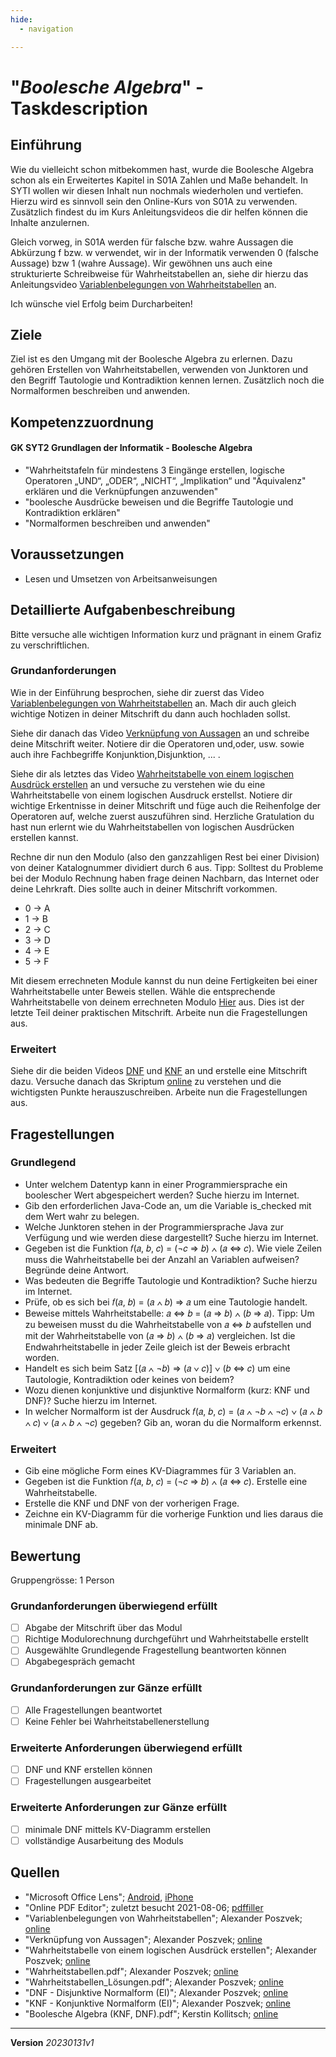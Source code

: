 ```yaml
---
hide:
  - navigation

---
```


# "*Boolesche Algebra*" - Taskdescription

## Einführung
Wie du vielleicht schon mitbekommen hast, wurde die Boolesche Algebra schon als ein Erweitertes Kapitel in S01A Zahlen und Maße behandelt. In SYTI wollen wir diesen Inhalt nun nochmals wiederholen und vertiefen. Hierzu wird es sinnvoll sein den Online-Kurs von S01A zu verwenden. Zusätzlich findest du im Kurs Anleitungsvideos die dir helfen können die Inhalte anzulernen.

Gleich vorweg, in S01A werden für falsche bzw. wahre Aussagen die Abkürzung f bzw. w verwendet, wir in der Informatik verwenden 0 (falsche Aussage) bzw 1 (wahre Aussage). Wir gewöhnen uns auch eine strukturierte Schreibweise für Wahrheitstabellen an, siehe dir hierzu das Anleitungsvideo [Variablenbelegungen von Wahrheitstabellen](https://elearning.tgm.ac.at/pluginfile.php/67773/mod_page/content/2/Variablenbelegung%20Wahrheitstabelle.mp4) an. 

Ich wünsche viel Erfolg beim Durcharbeiten!

## Ziele
Ziel ist es den Umgang mit der Boolesche Algebra zu erlernen. Dazu gehören Erstellen von Wahrheitstabellen, verwenden von Junktoren und den Begriff Tautologie und Kontradiktion kennen lernen. Zusätzlich noch die Normalformen beschreiben und anwenden.

## Kompetenzzuordnung

#### GK SYT2 Grundlagen der Informatik - Boolesche Algebra

* "Wahrheitstafeln für mindestens 3 Eingänge erstellen, logische Operatoren „UND“, „ODER“, „NICHT“, „Implikation“ und "Äquivalenz" erklären und die Verknüpfungen anzuwenden"
* "boolesche Ausdrücke beweisen und die Begriffe Tautologie und Kontradiktion erklären"
* "Normalformen beschreiben und anwenden"


## Voraussetzungen

* Lesen und Umsetzen von Arbeitsanweisungen

## Detaillierte Aufgabenbeschreibung
Bitte versuche alle wichtigen Information kurz und prägnant in einem Grafiz zu verschriftlichen.

### Grundanforderungen

Wie in der Einführung besprochen, siehe dir zuerst das Video [Variablenbelegungen von Wahrheitstabellen](https://elearning.tgm.ac.at/pluginfile.php/67773/mod_page/content/2/Variablenbelegung%20Wahrheitstabelle.mp4) an. Mach dir auch gleich wichtige Notizen in deiner Mitschrift du dann auch hochladen sollst.

Siehe dir danach das Video [Verknüpfung von Aussagen](https://elearning.tgm.ac.at/pluginfile.php/67773/mod_page/content/2/Verkn%C3%BCpfung%20von%20Aussagen.mp4) an und schreibe deine Mitschrift weiter. Notiere dir die Operatoren und,oder, usw. sowie auch ihre Fachbegriffe Konjunktion,Disjunktion, ... .

Siehe dir als letztes das Video [Wahrheitstabelle von einem logischen Ausdrück erstellen](https://elearning.tgm.ac.at/pluginfile.php/67773/mod_page/content/2/Wahrheitstabelle%20erstellen.mp4) an und versuche zu verstehen wie du eine Wahrheitstabelle von einem logischen Ausdruck erstellst. Notiere dir wichtige Erkentnisse in deiner Mitschrift und füge auch die Reihenfolge der Operatoren auf, welche zuerst auszuführen sind. Herzliche Gratulation du hast nun erlernt wie du Wahrheitstabellen von logischen Ausdrücken erstellen kannst. 

Rechne dir nun den Modulo (also den ganzzahligen Rest bei einer Division) von deiner Katalognummer dividiert durch 6 aus. 
Tipp: Solltest du Probleme bei der Modulo Rechnung haben frage deinen Nachbarn, das Internet oder deine Lehrkraft. Dies sollte auch in deiner Mitschrift vorkommen.  

* 0 -> A  
* 1 -> B  
* 2 -> C  
* 3 -> D  
* 4 -> E  
* 5 -> F  

Mit diesem errechneten Module kannst du nun deine Fertigkeiten bei einer Wahrheitstabelle unter Beweis stellen. Wähle die entsprechende Wahrheitstabelle von deinem errechneten Modulo [Hier](https://github.com/TGM-HIT/syt-exercises/blob/main/docs/grundlagenDerInformatik_/sem02_BoolscheAlgebra/Wahrheitstabellen.pdf) aus. Dies ist der letzte Teil deiner praktischen Mitschrift. Arbeite nun die Fragestellungen aus.

### Erweitert

Siehe dir die beiden Videos [DNF](https://elearning.tgm.ac.at/pluginfile.php/67773/mod_page/content/3/DNF.mp4) und [KNF](https://elearning.tgm.ac.at/pluginfile.php/67773/mod_page/content/3/KNF.mp4) an und erstelle eine Mitschrift dazu. Versuche danach das Skriptum [online](https://github.com/TGM-HIT/syt-exercises/blob/main/docs/grundlagenDerInformatik_/sem02_BoolscheAlgebra/BoolscheAlgebra(KNF,DNF).pdf) zu verstehen und die wichtigsten Punkte herauszuschreiben. Arbeite nun die Fragestellungen aus.


## Fragestellungen

### Grundlegend

* Unter welchem Datentyp kann in einer Programmiersprache ein boolescher Wert abgespeichert werden? Suche hierzu im Internet.
* Gib den erforderlichen Java-Code an, um die Variable is_checked mit dem Wert wahr zu belegen. 
* Welche Junktoren stehen in der Programmiersprache Java zur Verfügung und wie werden diese dargestellt? Suche hierzu im Internet.
* Gegeben ist die Funktion 𝑓(𝑎, 𝑏, 𝑐) = (¬𝑐 ⇒ 𝑏) ∧ (𝑎 ⇔ 𝑐). Wie viele Zeilen muss die Wahrheitstabelle bei der Anzahl an Variablen aufweisen? Begründe deine Antwort.
* Was bedeuten die Begriffe Tautologie und Kontradiktion? Suche hierzu im Internet.
* Prüfe, ob es sich bei 𝑓(𝑎, 𝑏) = (𝑎 ∧ 𝑏) ⇒ 𝑎 um eine Tautologie handelt.
* Beweise mittels Wahrheitstabelle: 𝑎 ⇔ 𝑏 = (𝑎 ⇒ 𝑏) ∧ (𝑏 ⇒ 𝑎). Tipp: Um zu beweisen musst du die Wahrheitstabelle von 𝑎 ⇔ 𝑏 aufstellen und mit der Wahrheitstabelle von (𝑎 ⇒ 𝑏) ∧ (𝑏 ⇒ 𝑎) vergleichen. Ist die Endwahrheitstabelle in jeder Zeile gleich ist der Beweis erbracht worden.
* Handelt es sich beim Satz [(𝑎 ∧ ¬𝑏) ⇒ (𝑎 ∨ 𝑐)] ∨ (𝑏 ⇔ 𝑐) um eine Tautologie, Kontradiktion oder keines von beidem?
* Wozu dienen konjunktive und disjunktive Normalform (kurz: KNF und DNF)? Suche hierzu im Internet.
* In welcher Normalform ist der Ausdruck 𝑓(𝑎, 𝑏, 𝑐) = (𝑎 ∧ ¬𝑏 ∧ ¬𝑐) ∨ (𝑎 ∧ 𝑏 ∧ 𝑐) ∨ (𝑎 ∧ 𝑏 ∧ ¬𝑐) gegeben? Gib an, woran du die Normalform erkennst.

### Erweitert

* Gib eine mögliche Form eines KV-Diagrammes für 3 Variablen an.
* Gegeben ist die Funktion 𝑓(𝑎, 𝑏, 𝑐) = (¬𝑐 ⇒ 𝑏) ∧ (𝑎 ⇔ 𝑐). Erstelle eine Wahrheitstabelle.
* Erstelle die KNF und DNF von der vorherigen Frage.
* Zeichne ein KV-Diagramm für die vorherige Funktion und lies daraus die minimale DNF ab.

## Bewertung
Gruppengrösse: 1 Person
### Grundanforderungen **überwiegend erfüllt**
- [ ] Abgabe der Mitschrift über das Modul
- [ ] Richtige Modulorechnung durchgeführt und Wahrheitstabelle erstellt
- [ ] Ausgewählte Grundlegende Fragestellung beantworten können
- [ ] Abgabegespräch gemacht
### Grundanforderungen **zur Gänze erfüllt**
- [ ] Alle Fragestellungen beantwortet
- [ ] Keine Fehler bei Wahrheitstabellenerstellung
### Erweiterte Anforderungen überwiegend erfüllt
- [ ] DNF und KNF erstellen können
- [ ] Fragestellungen ausgearbeitet
### Erweiterte Anforderungen zur Gänze erfüllt
- [ ] minimale DNF mittels KV-Diagramm erstellen
- [ ] vollständige Ausarbeitung des Moduls

## Quellen
* "Microsoft Office Lens";  [Android](https://play.google.com/store/apps/details?id=com.microsoft.office.officelens&hl=de_AT&gl=US), [iPhone](https://apps.apple.com/at/app/microsoft-office-lens-pdf-scan/id975925059)
* "Online PDF Editor"; zuletzt besucht 2021-08-06; [pdffiller](https://www.pdffiller.com/de/)
* "Variablenbelegungen von Wahrheitstabellen"; Alexander Poszvek; [online](https://elearning.tgm.ac.at/pluginfile.php/67773/mod_page/content/2/Variablenbelegung%20Wahrheitstabelle.mp4)
* "Verknüpfung von Aussagen"; Alexander Poszvek; [online](https://elearning.tgm.ac.at/pluginfile.php/67773/mod_page/content/2/Verkn%C3%BCpfung%20von%20Aussagen.mp4)
* "Wahrheitstabelle von einem logischen Ausdrück erstellen"; Alexander Poszvek; [online](https://elearning.tgm.ac.at/pluginfile.php/67773/mod_page/content/2/Wahrheitstabelle%20erstellen.mp4)
* "Wahrheitstabellen.pdf"; Alexander Poszvek; [online](https://github.com/TGM-HIT/syt-exercises/blob/main/docs/grundlagenDerInformatik_/sem02_BoolscheAlgebra/Wahrheitstabellen.pdf)
* "Wahrheitstabellen_Lösungen.pdf"; Alexander Poszvek; [online](https://github.com/TGM-HIT/syt-exercises/blob/main/docs/grundlagenDerInformatik_/sem02_BoolscheAlgebra/Wahrheitstabellen_Lösung.pdf)
* "DNF - Disjunktive Normalform (EI)"; Alexander Poszvek; [online](https://elearning.tgm.ac.at/pluginfile.php/67773/mod_page/content/3/DNF.mp4)
* "KNF - Konjunktive Normalform (EI)"; Alexander Poszvek; [online](https://elearning.tgm.ac.at/pluginfile.php/67773/mod_page/content/3/KNF.mp4)
* "Boolesche Algebra (KNF, DNF).pdf"; Kerstin Kollitsch; [online](https://github.com/TGM-HIT/syt-exercises/blob/main/docs/grundlagenDerInformatik_/sem02_BoolscheAlgebra/BoolscheAlgebra(KNF,DNF).pdf)

---
**Version** *20230131v1*
